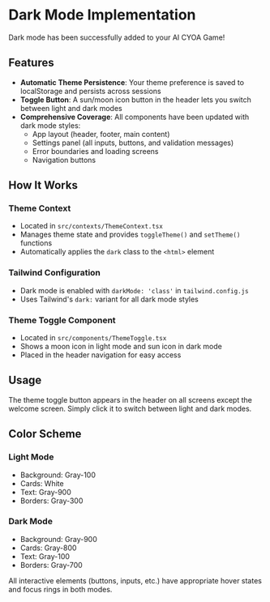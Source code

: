 # Dark Mode Implementation

Dark mode has been successfully added to your AI CYOA Game!

## Features

- **Automatic Theme Persistence**: Your theme preference is saved to localStorage and persists across sessions
- **Toggle Button**: A sun/moon icon button in the header lets you switch between light and dark modes
- **Comprehensive Coverage**: All components have been updated with dark mode styles:
  - App layout (header, footer, main content)
  - Settings panel (all inputs, buttons, and validation messages)
  - Error boundaries and loading screens
  - Navigation buttons

## How It Works

### Theme Context
- Located in `src/contexts/ThemeContext.tsx`
- Manages theme state and provides `toggleTheme()` and `setTheme()` functions
- Automatically applies the `dark` class to the `<html>` element

### Tailwind Configuration
- Dark mode is enabled with `darkMode: 'class'` in `tailwind.config.js`
- Uses Tailwind's `dark:` variant for all dark mode styles

### Theme Toggle Component
- Located in `src/components/ThemeToggle.tsx`
- Shows a moon icon in light mode and sun icon in dark mode
- Placed in the header navigation for easy access

## Usage

The theme toggle button appears in the header on all screens except the welcome screen. Simply click it to switch between light and dark modes.

## Color Scheme

### Light Mode
- Background: Gray-100
- Cards: White
- Text: Gray-900
- Borders: Gray-300

### Dark Mode
- Background: Gray-900
- Cards: Gray-800
- Text: Gray-100
- Borders: Gray-700

All interactive elements (buttons, inputs, etc.) have appropriate hover states and focus rings in both modes.
